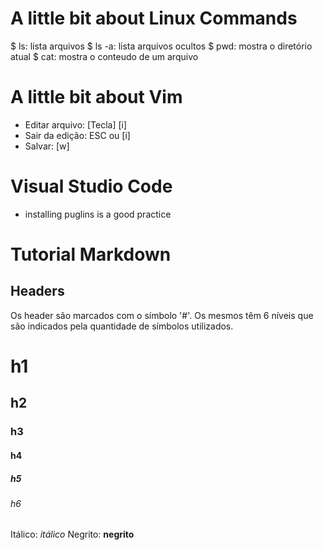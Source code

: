 # A little bit about Linux Commands

 $ ls: lista arquivos
 $ ls -a: lista arquivos ocultos
 $ pwd: mostra o diretório atual
 $ cat: mostra o conteudo de um arquivo



# A little bit about Vim

 - Editar arquivo: [Tecla] [i]
 - Sair da edição: ESC ou [i]
 - Salvar: [w]

# Visual Studio Code
 - installing puglins is a good practice

# Tutorial Markdown

## Headers

Os header são marcados com o símbolo '#'. Os mesmos têm 6 níveis que são indicados pela quantidade de símbolos utilizados.

# h1
## h2
### h3
#### h4
##### h5
###### h6

Itálico: *itálico*
Negrito: **negrito**
